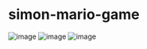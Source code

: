 ﻿# simon-mario-game
![image](https://github.com/user-attachments/assets/41b693ca-3722-4771-988f-b3b874363db9)
![image](https://github.com/user-attachments/assets/92da1b37-5efd-4480-b0bd-61eb1d725548)
![image](https://github.com/user-attachments/assets/ffd22673-c17b-4fe2-b199-efb2b8e4810f)


